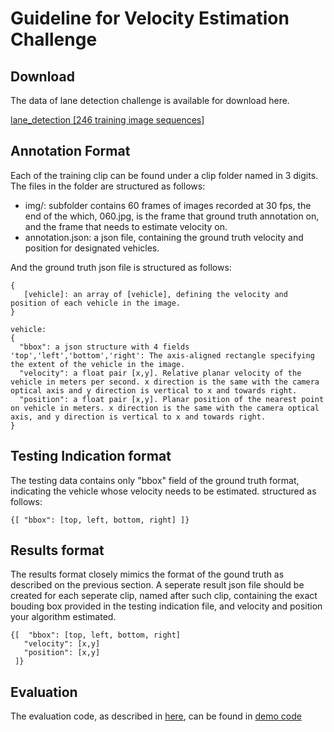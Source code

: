 # Guideline for Velocity Estimation Challenge

## Download
The data of lane detection challenge is available for download here.

[lane_detection [246 training image sequences]](https://s3-us-west-2.amazonaws.com/benchmark.tusimple.ai/benchmark_velocity.tar.gz)

## Annotation Format

Each of the training clip can be found under a clip folder named in 3 digits.
The files in the folder are structured as follows:
 - img/:  subfolder contains 60 frames of images recorded at 30 fps, the end of the which, 060.jpg, is the frame that ground truth annotation on, and the frame that needs to estimate velocity on.
 - annotation.json: a json file, containing the ground truth velocity and position for designated vehicles.  

And the ground truth json file is structured as follows:
```
{
   [vehicle]: an array of [vehicle], defining the velocity and position of each vehicle in the image.
}

vehicle:
{
  "bbox": a json structure with 4 fields 'top','left','bottom','right': The axis-aligned rectangle specifying the extent of the vehicle in the image.
  "velocity": a float pair [x,y]. Relative planar velocity of the vehicle in meters per second. x direction is the same with the camera optical axis and y direction is vertical to x and towards right.
  "position": a float pair [x,y]. Planar position of the nearest point on vehicle in meters. x direction is the same with the camera optical axis, and y direction is vertical to x and towards right.
}
```

## Testing Indication format
The testing data contains only "bbox" field of the ground truth format, indicating the vehicle whose velocity needs to be estimated. structured as follows:
```
{[ "bbox": [top, left, bottom, right] ]}
```

## Results format

The results format closely mimics the format of the gound truth as described on the previous section. A seperate result json file should be created for each seperate clip, named after such clip, containing the exact bouding box provided in the testing indication file, and velocity and position your algorithm estimated.
```
{[  "bbox": [top, left, bottom, right]
   "velocity": [x,y]
   "position": [x,y]
 ]}
```

## Evaluation
The evaluation code, as described in [here](http://benchmark.tusimple.ai/#/challenge/velocity/readme), can be found in [demo code](https://github.com/TuSimple/tusimple-benchmark/blob/master/example/velocity_demo.ipynb)
